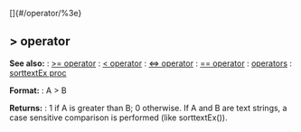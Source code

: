 []{#/operator/%3e}
## \> operator
**See also:**
:   [\>= operator](#/operator/%3e=)
:   [\< operator](#/operator/%3c)
:   [\<=\> operator](#/operator/%3c=%3e)
:   [== operator](#/operator/==)
:   [operators](#/operator)
:   [sorttextEx proc](#/proc/sorttextEx)
<!-- -->
**Format:**
:   A \> B
<!-- -->
**Returns:**
:   1 if A is greater than B; 0 otherwise.
If A and B are text strings, a case sensitive comparison is performed
(like sorttextEx()).
